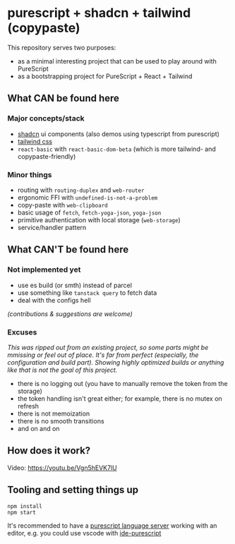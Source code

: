 # purescript + shadcn + tailwind (copypaste)

This repository serves two purposes:

- as a minimal interesting project that can be used to play around with PureScript
- as a bootstrapping project for PureScript + React + Tailwind

## What CAN be found here

### Major concepts/stack

- [shadcn](https://ui.shadcn.com/) ui components (also demos using typescript from purescript)
- [tailwind css](https://tailwindcss.com/)
- `react-basic` with `react-basic-dom-beta` (which is more tailwind- and copypaste-friendly)

### Minor things

- routing with `routing-duplex` and `web-router`
- ergonomic FFI with `undefined-is-not-a-problem`
- copy-paste with `web-clipboard`
- basic usage of `fetch`, `fetch-yoga-json`, `yoga-json`
- primitive authentication with local storage (`web-storage`)
- service/handler pattern

## What CAN'T be found here

### Not implemented yet

- use es build (or smth) instead of parcel
- use something like `tanstack query` to fetch data
- deal with the configs hell

*(contributions & suggestions are welcome)*

### Excuses

*This was ripped out from an existing project, so some parts might be mmissing or feel out of place. It's far from perfect (especially, the configuration and build part). Showing highly optimized builds or anything like that is not the goal of this project.*

- there is no logging out (you have to manually remove the token from the storage)
- the token handling isn't great either; for example, there is no mutex on refresh
- there is not memoization
- there is no smooth transitions 
- and on and on

## How does it work?

Video: https://youtu.be/Vgn5hEVK7lU

## Tooling and setting things up

```shell
npm install
npm start
```

It's recommended to have a [purescript language server](https://github.com/nwolverson/purescript-language-server) working with an editor, e.g. you could use vscode with [ide-purescript](https://marketplace.visualstudio.com/items?itemName=nwolverson.ide-purescript)
